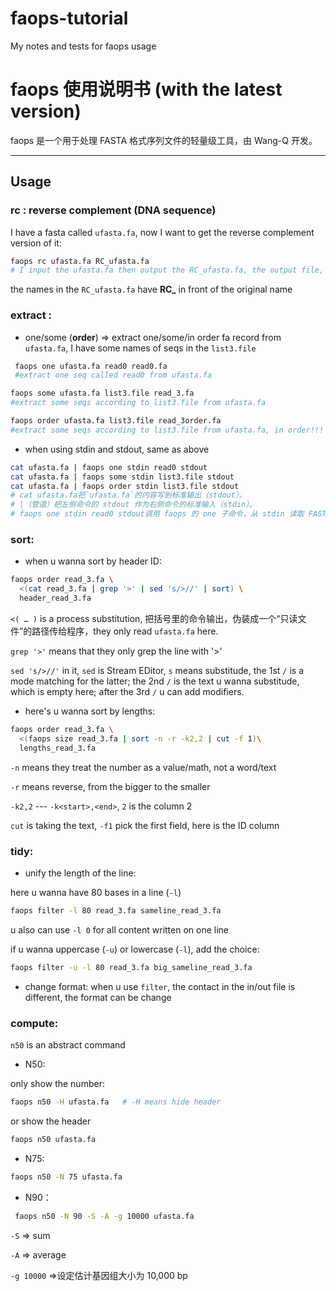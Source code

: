# faops-tutorial
My notes and tests for faops usage

# faops 使用说明书 (with the latest version)
faops 是一个用于处理 FASTA 格式序列文件的轻量级工具，由 Wang-Q 开发。

---

## Usage

### rc : reverse complement (DNA sequence)
I have a fasta called `ufasta.fa`, now I want to get the reverse complement version of it:

```bash
faops rc ufasta.fa RC_ufasta.fa  
# I input the ufasta.fa then output the RC_ufasta.fa, the output file, which call it whatever u want
```
the names in the `RC_ufasta.fa` have **RC_** in front of the original name

### extract :
* one/some (**order**) => extract one/some/in order fa record from `ufasta.fa`, I have some names of seqs in the `list3.file`
```bash
 faops one ufasta.fa read0 read0.fa
 #extract one seq called read0 from ufasta.fa

faops some ufasta.fa list3.file read_3.fa
#extract some seqs according to list3.file from ufasta.fa

faops order ufasta.fa list3.file read_3order.fa
#extract some seqs according to list3.file from ufasta.fa, in order!!!
```
* when using stdin and stdout, same as above
```bash
cat ufasta.fa | faops one stdin read0 stdout
cat ufasta.fa | faops some stdin list3.file stdout
cat ufasta.fa | faops order stdin list3.file stdout
# cat ufasta.fa把`ufasta.fa`的内容写到标准输出（stdout）。
# |（管道）把左侧命令的 stdout 作为右侧命令的标准输入（stdin）。
# faops one stdin read0 stdout调用 faops 的 one 子命令，从 stdin 读取 FASTA，提取 单个 ID 为 read0 的记录，并把结果写到 stdout（屏幕/下一步管道）。
```
### sort:
* when u wanna sort by header ID:
```bash
faops order read_3.fa \
  <(cat read_3.fa | grep '>' | sed 's/>//' | sort) \
  header_read_3.fa
```
`<( … )` is a process substitution, 把括号里的命令输出，伪装成一个“只读文件”的路径传给程序，they only read `ufasta.fa` here.

`grep '>'` means that they only grep the line with '>'

`sed 's/>//'` in it, `sed` is Stream EDitor, `s` means substitude, the 1st `/` is a mode matching for the latter; the 2nd `/` is the text u wanna substitude, which is empty here; after the 3rd `/` u can add modifiers.

* here's u wanna sort by lengths:
```bash
faops order read_3.fa \
  <(faops size read_3.fa | sort -n -r -k2,2 | cut -f 1)\
  lengths_read_3.fa
```
`-n` means they treat the number as a value/math, not a word/text

`-r` means reverse, from the bigger to the smaller

`-k2,2` --- `-k<start>,<end>`, `2` is the column 2

`cut` is taking the text, `-f1` pick the first field, here is the ID column

### tidy:
* unify the length of the line:

here u wanna have 80 bases in a line (`-l`)
```bash
faops filter -l 80 read_3.fa sameline_read_3.fa
```
u also can use `-l 0` for all content written on one line

if u wanna uppercase (`-u`) or lowercase (`-l`), add the choice:
```bash
faops filter -u -l 80 read_3.fa big_sameline_read_3.fa
```
* change format:
when u use `filter`, the contact in the in/out file is different, the format can be change

### compute:
`n50` is an abstract command

* N50:

only show the number:
```bash
faops n50 -H ufasta.fa   # -H means hide header
```
or show the header
```bash
faops n50 ufasta.fa
```
* N75:
```bash
faops n50 -N 75 ufasta.fa
```

* N90：
```bash
 faops n50 -N 90 -S -A -g 10000 ufasta.fa
```
`-S` => sum

`-A` => average

`-g 10000` =>设定估计基因组大小为 10,000 bp
